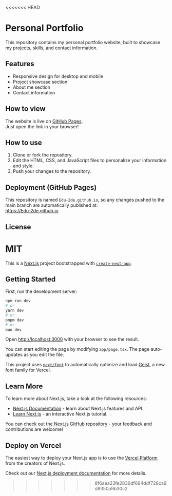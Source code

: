 <<<<<<< HEAD
# Personal Portfolio

This repository contains my personal portfolio website, built to showcase my projects, skills, and contact information.

## Features

- Responsive design for desktop and mobile
- Project showcase section
- About me section
- Contact information

## How to view

The website is live on [GitHub Pages](https://edu-2de.github.io).  
Just open the link in your browser!

## How to use

1. Clone or fork the repository.
2. Edit the HTML, CSS, and JavaScript files to personalize your information and style.
3. Push your changes to the repository.

## Deployment (GitHub Pages)

This repository is named `Edu-2de.github.io`, so any changes pushed to the main branch are automatically published at:  
https://Edu-2de.github.io

## License

MIT
=======
This is a [Next.js](https://nextjs.org) project bootstrapped with [`create-next-app`](https://nextjs.org/docs/app/api-reference/cli/create-next-app).

## Getting Started

First, run the development server:

```bash
npm run dev
# or
yarn dev
# or
pnpm dev
# or
bun dev
```

Open [http://localhost:3000](http://localhost:3000) with your browser to see the result.

You can start editing the page by modifying `app/page.tsx`. The page auto-updates as you edit the file.

This project uses [`next/font`](https://nextjs.org/docs/app/building-your-application/optimizing/fonts) to automatically optimize and load [Geist](https://vercel.com/font), a new font family for Vercel.

## Learn More

To learn more about Next.js, take a look at the following resources:

- [Next.js Documentation](https://nextjs.org/docs) - learn about Next.js features and API.
- [Learn Next.js](https://nextjs.org/learn) - an interactive Next.js tutorial.

You can check out [the Next.js GitHub repository](https://github.com/vercel/next.js) - your feedback and contributions are welcome!

## Deploy on Vercel

The easiest way to deploy your Next.js app is to use the [Vercel Platform](https://vercel.com/new?utm_medium=default-template&filter=next.js&utm_source=create-next-app&utm_campaign=create-next-app-readme) from the creators of Next.js.

Check out our [Next.js deployment documentation](https://nextjs.org/docs/app/building-your-application/deploying) for more details.
>>>>>>> 8f6aea23fe2836df694ddf728ca9d8350a9b30c2
